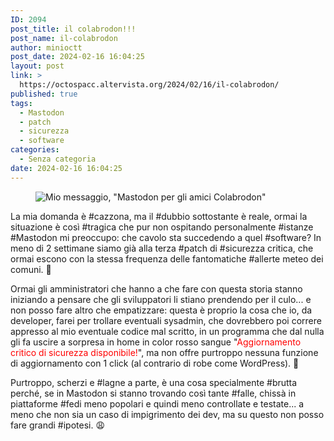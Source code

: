```yaml
---
ID: 2094
post_title: il colabrodon!!!
post_name: il-colabrodon
author: minioctt
post_date: 2024-02-16 16:04:25
layout: post
link: >
  https://octospacc.altervista.org/2024/02/16/il-colabrodon/
published: true
tags:
  - Mastodon
  - patch
  - sicurezza
  - software
categories:
  - Senza categoria
date: 2024-02-16 16:04:25
---
```

<!-- wp:image {"id":2095,"sizeSlug":"full","linkDestination":"none","align":"center"} -->
<figure class="wp-block-image aligncenter size-full"><img src="https://octospacc.altervista.org/wp-content/uploads/2024/02/image-11.png" alt="Mio messaggio, &quot;Mastodon per gli amici Colabrodon&quot;" class="wp-image-2095"/></figure>
<!-- /wp:image -->

<!-- wp:paragraph -->
<p></p>
<!-- /wp:paragraph -->

<!-- wp:paragraph -->
<p>La mia domanda è #cazzona, ma il #dubbio sottostante è reale, ormai la situazione è così #tragica che pur non ospitando personalmente #istanze #Mastodon mi preoccupo: che cavolo sta succedendo a quel #software? In meno di 2 settimane siamo già alla terza #patch di #sicurezza critica, che ormai escono con la stessa frequenza delle fantomatiche #allerte meteo dei comuni. 👹</p>
<!-- /wp:paragraph -->

<!-- wp:paragraph -->
<p>Ormai gli amministratori che hanno a che fare con questa storia stanno iniziando a pensare che gli sviluppatori li stiano prendendo per il culo... e non posso fare altro che empatizzare: questa è proprio la cosa che io, da developer, farei per trollare eventuali sysadmin, che dovrebbero poi correre appresso al mio eventuale codice mal scritto, in un programma che dal nulla gli fa uscire a sorpresa in home in color rosso sangue "<mark style="background-color:rgba(0, 0, 0, 0);color:#ff0000" class="has-inline-color">Aggiornamento critico di sicurezza disponibile!</mark>", ma non offre purtroppo nessuna funzione di aggiornamento con 1 click (al contrario di robe come WordPress). 🦧</p>
<!-- /wp:paragraph -->

<!-- wp:paragraph -->
<p>Purtroppo, scherzi e #lagne a parte, è una cosa specialmente #brutta perché, se in Mastodon si stanno trovando così tante #falle, chissà in piattaforme #fedi meno popolari e quindi meno controllate e testate... a meno che non sia un caso di impigrimento dei dev, ma su questo non posso fare grandi #ipotesi. 😩</p>
<!-- /wp:paragraph -->